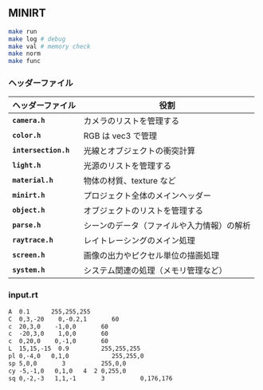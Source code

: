 ## MINIRT

```sh
make run
make log # debug
make val # memory check
make norm
make func
```

### ヘッダーファイル

| ヘッダーファイル     | 役割                                       |
| -------------------- | ------------------------------------------ |
| **`camera.h`**       | カメラのリストを管理する                   |
| **`color.h`**        | RGB は vec3 で管理                         |
| **`intersection.h`** | 光線とオブジェクトの衝突計算               |
| **`light.h`**        | 光源のリストを管理する                     |
| **`material.h`**     | 物体の材質、texture など                   |
| **`minirt.h`**       | プロジェクト全体のメインヘッダー           |
| **`object.h`**       | オブジェクトのリストを管理する             |
| **`parse.h`**        | シーンのデータ（ファイルや入力情報）の解析 |
| **`raytrace.h`**     | レイトレーシングのメイン処理               |
| **`screen.h`**       | 画像の出力やピクセル単位の描画処理         |
| **`system.h`**       | システム関連の処理（メモリ管理など）       |

### input.rt

```txt
A  0.1      255,255,255
C  0,3,-20    0,-0.2,1       60
c  20,3,0    -1,0,0       60
c  -20,3,0    1,0,0       60
c  0,20,0    0,-1,0       60
L  15,15,-15  0.9         255,255,255
pl 0,-4,0   0,1,0            255,255,0
sp 5,0,0       3          255,0,0
cy -5,-1,0   0,1,0   4  2 0,255,0
sq 0,-2,-3   1,1,-1       3          0,176,176
```
